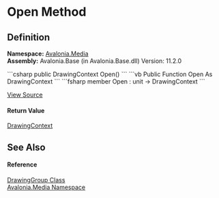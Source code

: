 # Open Method




## Definition
**Namespace:** <a href="N_Avalonia_Media">Avalonia.Media</a>  
**Assembly:** Avalonia.Base (in Avalonia.Base.dll) Version: 11.2.0

<Tabs groupId="api-code-preview">
<TabItem value="csharp" label="C#">
```csharp
public DrawingContext Open()
```
</TabItem>
<TabItem value="vb" label="VB">
```vb
Public Function Open As DrawingContext
```
</TabItem>
<TabItem value="fsharp" label="F#">
```fsharp
member Open : unit -> DrawingContext 
```
</TabItem>
</Tabs>



<a href="https://github.com/AvaloniaUI/Avalonia/tree/master/src/Avalonia.Base/Media/DrawingGroup.cs#L71" title="View the source code">View Source</a>



#### Return Value
<a href="T_Avalonia_Media_DrawingContext">DrawingContext</a>

## See Also


#### Reference
<a href="T_Avalonia_Media_DrawingGroup">DrawingGroup Class</a>  
<a href="N_Avalonia_Media">Avalonia.Media Namespace</a>  

